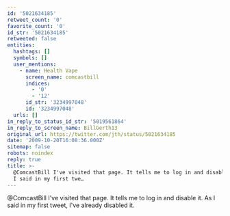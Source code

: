 ```yaml
---
id: '5021634185'
retweet_count: '0'
favorite_count: '0'
id_str: '5021634185'
retweeted: false
entities:
  hashtags: []
  symbols: []
  user_mentions:
    - name: Health Vape
      screen_name: comcastbill
      indices:
        - '0'
        - '12'
      id_str: '3234997048'
      id: '3234997048'
  urls: []
in_reply_to_status_id_str: '5019561864'
in_reply_to_screen_name: BillGerth13
original_url: https://twitter.com/jth/status/5021634185
date: '2009-10-20T16:08:36.000Z'
sitemap: false
robots: noindex
reply: true
title: >-
  @ComcastBill I've visited that page. It tells me to log in and disable it. As
  I said in my first twe…
---
```


@ComcastBill I've visited that page. It tells me to log in and disable it. As I said in my first tweet, I've already disabled it.
